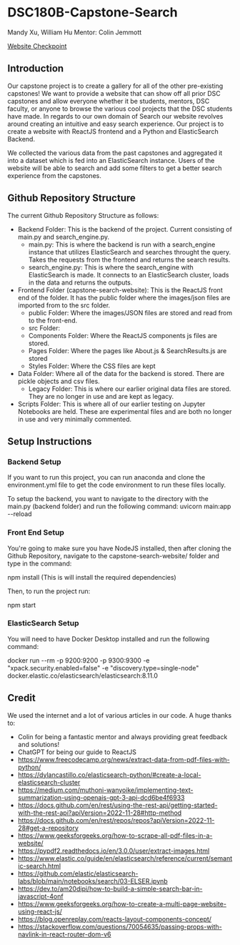 # DSC180B-Capstone-Search
Mandy Xu, William Hu
Mentor: Colin Jemmott

[Website Checkpoint](https://mxndyxu.github.io/DSC180B-Capstone-Search/)
<!-- Add link to actual search tool website -->

## Introduction
Our capstone project is to create a gallery for all of the other pre-existing capstones! We want to provide a website that can show off all prior DSC capstones and allow everyone whether it be students, mentors, DSC faculty, or anyone to browse the various cool projects that the DSC students have made. In regards to our own domain of Search our website revolves around creating an intuitive and easy search experience. Our project is to create a website with ReactJS frontend and a Python and ElasticSearch Backend.

We collected the various data from the past capstones and aggregated it into a dataset which is fed into an ElasticSearch instance. Users of the website will be able to search and add some filters to get a better search experience from the capstones.

## Github Repository Structure
The current Github Repository Structure as follows:

* Backend Folder: This is the backend of the project. Current consisting of main.py and search_engine.py. 
  * main.py: This is where the backend is run with a search_engine instance that utilizes ElasticSearch and searches throught        the query. Takes the requests from the frontend and returns the search results.
  * search_engine.py: This is where the search_engine with ElasticSearch is made. It connects to an ElasticSearch cluster, loads in the data and returns the outputs.
* Frontend Folder (capstone-search-website): This is the ReactJS front end of the folder. It has the public folder where the images/json files are imported from to the src folder.
  *   public Folder: Where the images/JSON files are stored and read from to the front-end.
  *   src Folder:
    * Components Folder: Where the ReactJS components js files are stored.
    * Pages Folder: Where the pages like About.js & SearchResults.js are stored
    * Styles Folder: Where the CSS files are kept
* Data Folder: Where all of the data for the backend is stored. There are pickle objects and csv files.
  * Legacy Folder: This is where our earlier original data files are stored. They are no longer in use and are kept as legacy.
* Scripts Folder: This is where all of our earlier testing on Jupyter Notebooks are held. These are experimental files and are both no longer in use and very minimally commented. 

## Setup Instructions

### Backend Setup
If you want to run this project, you can run anaconda and clone the environment.yml file to get the code environment to run these files locally. 

To setup the backend, you want to navigate to the directory with the main.py (backend folder) and run the following command:
uvicorn main:app --reload

### Front End Setup
You're going to make sure you have NodeJS installed, then after cloning the Github Repository, navigate to the capstone-search-website/ folder and type in the command:

npm install (This is will install the required dependencies)

Then, to run the project run:

npm start

### ElasticSearch Setup
You will need to have Docker Desktop installed and run the following command:

docker run --rm -p 9200:9200 -p 9300:9300 -e "xpack.security.enabled=false" -e "discovery.type=single-node" docker.elastic.co/elasticsearch/elasticsearch:8.11.0

## Credit
We used the internet and a lot of various articles in our code. A huge thanks to:

* Colin for being a fantastic mentor and always providing great feedback and solutions!
* ChatGPT for being our guide to ReactJS
* https://www.freecodecamp.org/news/extract-data-from-pdf-files-with-python/
* https://dylancastillo.co/elasticsearch-python/#create-a-local-elasticsearch-cluster
* https://medium.com/muthoni-wanyoike/implementing-text-summarization-using-openais-gpt-3-api-dcd6be4f6933
* https://docs.github.com/en/rest/using-the-rest-api/getting-started-with-the-rest-api?apiVersion=2022-11-28#http-method
* https://docs.github.com/en/rest/repos/repos?apiVersion=2022-11-28#get-a-repository
* https://www.geeksforgeeks.org/how-to-scrape-all-pdf-files-in-a-website/
* https://pypdf2.readthedocs.io/en/3.0.0/user/extract-images.html
* https://www.elastic.co/guide/en/elasticsearch/reference/current/semantic-search.html
* https://github.com/elastic/elasticsearch-labs/blob/main/notebooks/search/03-ELSER.ipynb
* https://dev.to/am20dipi/how-to-build-a-simple-search-bar-in-javascript-4onf
* https://www.geeksforgeeks.org/how-to-create-a-multi-page-website-using-react-js/
* https://blog.openreplay.com/reacts-layout-components-concept/
* https://stackoverflow.com/questions/70054635/passing-props-with-navlink-in-react-router-dom-v6 




